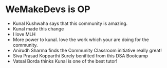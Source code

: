 # WeMakeDevs is OP

- Kunal Kushwaha says that this community is amazing.
- Kunal made this change
- I love MLH
- More power to kunal. love the work which your are doing for the community.
- Anirudh Sharma finds the Community Classroom initiative really great!
- Siva Prasad Kopparthi Surely benifited from this DSA Bootcamp 
- Vatsal Borda thinks Kunal is one of the best tutor!
